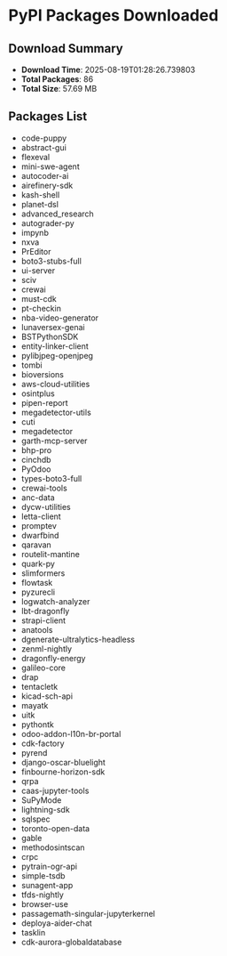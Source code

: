 # PyPI Packages Downloaded

## Download Summary
- **Download Time**: 2025-08-19T01:28:26.739803
- **Total Packages**: 86
- **Total Size**: 57.69 MB

## Packages List
- code-puppy
- abstract-gui
- flexeval
- mini-swe-agent
- autocoder-ai
- airefinery-sdk
- kash-shell
- planet-dsl
- advanced_research
- autograder-py
- impynb
- nxva
- PrEditor
- boto3-stubs-full
- ui-server
- sciv
- crewai
- must-cdk
- pt-checkin
- nba-video-generator
- lunaversex-genai
- BSTPythonSDK
- entity-linker-client
- pylibjpeg-openjpeg
- tombi
- bioversions
- aws-cloud-utilities
- osintplus
- pipen-report
- megadetector-utils
- cuti
- megadetector
- garth-mcp-server
- bhp-pro
- cinchdb
- PyOdoo
- types-boto3-full
- crewai-tools
- anc-data
- dycw-utilities
- letta-client
- promptev
- dwarfbind
- qaravan
- routelit-mantine
- quark-py
- slimformers
- flowtask
- pyzurecli
- logwatch-analyzer
- lbt-dragonfly
- strapi-client
- anatools
- dgenerate-ultralytics-headless
- zenml-nightly
- dragonfly-energy
- galileo-core
- drap
- tentacletk
- kicad-sch-api
- mayatk
- uitk
- pythontk
- odoo-addon-l10n-br-portal
- cdk-factory
- pyrend
- django-oscar-bluelight
- finbourne-horizon-sdk
- qrpa
- caas-jupyter-tools
- SuPyMode
- lightning-sdk
- sqlspec
- toronto-open-data
- gable
- methodosintscan
- crpc
- pytrain-ogr-api
- simple-tsdb
- sunagent-app
- tfds-nightly
- browser-use
- passagemath-singular-jupyterkernel
- deploya-aider-chat
- tasklin
- cdk-aurora-globaldatabase
